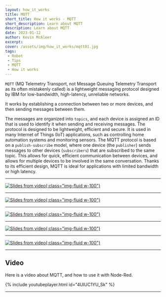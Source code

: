 ```yaml
---
layout: how_it_works
title: MQTT
short_title: How it works - MQTT
short_description: Learn about MQTT
description: Learn about MQTT
date: 2023-01-12
author: Kevin McAleer
excerpt:
cover: /assets/img/how_it_works/mqtt01.jpg
tags:
 - Robot
 - Tips
 - MQTT
 - How it works
---
```


`MQTT` (MQ Telemetry Transport, not Message Queuing Telemetry Transport as its often mistakenly called) is a lightweight messaging protocol designed by IBM for low-bandwidth, high-latency, unreliable networks.

It works by establishing a connection between two or more devices, and then sending messages between them.

The messages are organized into `topics`, and each device is assigned an ID that is used to identify it when sending and receiving messages.
The protocol is designed to be lightweight, efficient and secure.
It is used in many Internet of Things (IoT) applications, such as controlling home automation systems and monitoring sensors.
The MQTT protocol is based on a `publish-subscribe` model, where one device (the `publisher`) sends messages to other devices (`subscribers`) that are subscribed to the same topic.
This allows for quick, efficient communication between devices, and allows for multiple devices to be involved in the same conversation.
Thanks to its efficient design, MQTT is ideal for applications with limited bandwidth or high latency.

---

[![Slides from video](/assets/img/how_it_works/mqtt02.jpg){:class="img-fluid w-100"}](/assets/img/how_it_works/mqtt02.jpg)

---

[![Slides from video](/assets/img/how_it_works/mqtt03.jpg){:class="img-fluid w-100"}](/assets/img/how_it_works/mqtt03.jpg)

---

[![Slides from video](/assets/img/how_it_works/mqtt04.jpg){:class="img-fluid w-100"}](/assets/img/how_it_works/mqtt04.jpg)

---

[![Slides from video](/assets/img/how_it_works/mqtt05.jpg){:class="img-fluid w-100"}](/assets/img/how_it_works/mqtt05.jpg)

---

[![Slides from video](/assets/img/how_it_works/mqtt06.jpg){:class="img-fluid w-100"}](/assets/img/how_it_works/mqtt06.jpg)

---

## Video

Here is a video about MQTT, and how to use it with Node-Red.

{% include youtubeplayer.html id="4UIUC1YU_Sk" %}

---
